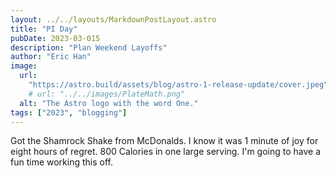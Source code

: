 ```yaml
---
layout: ../../layouts/MarkdownPostLayout.astro
title: "PI Day"
pubDate: 2023-03-015
description: "Plan Weekend Layoffs"
author: "Eric Han"
image:
  url:
    "https://astro.build/assets/blog/astro-1-release-update/cover.jpeg"
    # url: "../../images/PlateMath.png"
  alt: "The Astro logo with the word One."
tags: ["2023", "blogging"]
---
```


Got the Shamrock Shake from McDonalds. I know it was 1 minute of joy for eight hours of regret. 800 Calories in one large serving. I'm going to have a fun time working this off.
